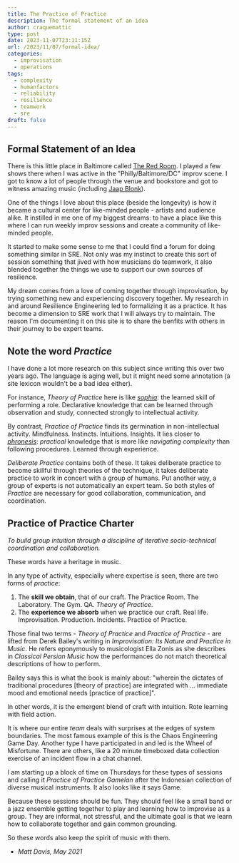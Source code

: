 ```yaml
---
title: The Practice of Practice
description: The formal statement of an idea
author: craquemattic
type: post
date: 2023-11-07T23:11:15Z
url: /2023/11/07/formal-idea/
categories:
  - improvisation
  - operations
tags:
  - complexity
  - humanfactors
  - reliability
  - resilience
  - teamwork
  - sre
draft: false
---
```


## Formal Statement of an Idea

There is this little place in Baltimore called [The Red Room](https://www.redroom.org). I played a few shows there when I was active in the "Philly/Baltimore/DC" improv scene. I got to know a lot of people through the venue and bookstore and got to witness amazing music (including [Jaap Blonk](https://en.wikipedia.org/wiki/Jaap_Blonk)).

One of the things I love about this place (beside the longevity) is how it became a cultural center for like-minded people - artists and audience alike. It instilled in me one of my biggest dreams: to have a place like this where I can run weekly improv sessions and create a community of like-minded people.

It started to make some sense to me that I could find a forum for doing something similar in SRE. Not only was my instinct to create this sort of session something that jived with how musicians do teamwork, it also blended together the things we use to support our own sources of resilience.

My dream comes from a love of coming together through improvisation, by trying something new and experiencing discovery together. My research in and around Resilience Engineering led to formalizing it as a practice. It has become a dimension to SRE work that I will always try to maintain. The reason I'm documenting it on this site is to share the benfits with others in their journey to be expert teams.


## Note the word _Practice_

I have done a lot more research on this subject since writing this over two years ago. The language is aging well, but it might need some annotation (a site lexicon wouldn't be a bad idea either).

For instance, _Theory of Practice_ here is like [_sophia_](https://en.wikipedia.org/wiki/Sophia_(wisdom)): the learned skill of performing a role. Declarative knowledge that can be learned through observation and study, connected strongly to intellectual activity.

By contrast, _Practice of Practice_ finds its germination in non-intellectual activity. Mindfulness. Instincts. Intuitions. Insights. It lies closer to [_phronesis_](https://en.wikipedia.org/wiki/Phronesis): _practical_ knowledge that is more like _navigating complexity_ than following procedures. Learned through experience.

_Deliberate Practice_ contains both of these. It takes deliberate practice to become skillful through theories of the technique, it takes deliberate practice to work in concert with a group of humans. Put another way, a group of experts is not automatically an expert team. So both styles of _Practice_ are necessary for good collaboration, communication, and coordination.


## Practice of Practice Charter

_To build group intuition through a discipline of iterative socio-technical coordination and
collaboration._

These words have a heritage in music.

In any type of activity, especially where expertise is seen, there are two forms of _practice_:

1. The **skill we obtain**, that of our craft. The Practice Room. The Laboratory. The Gym. QA. _Theory of Practice_.
1. The **experience we absorb** when we practice our craft. Real life. Improvisation. Production. Incidents. Practice of Practice.

Those final two terms - _Theory of Practice_ and _Practice of Practice_ - are lifted from Derek
Bailey's writing in _Improvisation: Its Nature and Practice in Music_. He refers eponymously to
musicologist Ella Zonis as she describes in _Classical Persian Music_ how the performances do
not match theoretical descriptions of how to perform.

Bailey says this is what the book is mainly about: "wherein the dictates of traditional procedures [theory of practice] are integrated with … immediate mood and emotional needs [practice of practice]".

In other words, it is the emergent blend of craft with intuition. Rote learning with field action.

It is where our entire _team_ deals with surprises at the edges of system boundaries. The most
famous example of this is the Chaos Engineering Game Day. Another type I have participated in
and led is the Wheel of Misfortune. There are others, like a 20 minute timeboxed data collection
exercise of an incident flow in a chat channel.

I am starting up a block of time on Thursdays for these types of sessions and calling it _Practice
of Practice Gamelan_ after the Indonesian collection of diverse musical instruments. It also
looks like it says Game.

Because these sessions should be fun. They should feel like a small band or a jazz ensemble
getting together to play and learning how to improvise as a group. They are informal, not
stressful, and the ultimate goal is that we learn how to collaborate together and gain common
grounding.

So these words also keep the spirit of music with them.

  -  _Matt Davis, May 2021_

